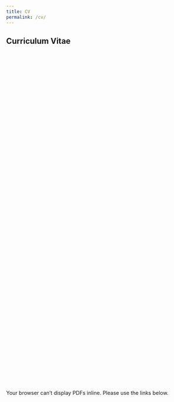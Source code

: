 ```yaml
---
title: CV
permalink: /cv/
---
```


## Curriculum Vitae

<!-- Inline PDF viewer -->
<object data="/assets/cv.pdf" type="application/pdf" width="100%" height="900px">
  <embed src="/assets/cv.pdf" type="application/pdf" width="100%" height="900px" />
  <p>Your browser can’t display PDFs inline. Please use the links below.</p>
</object>

